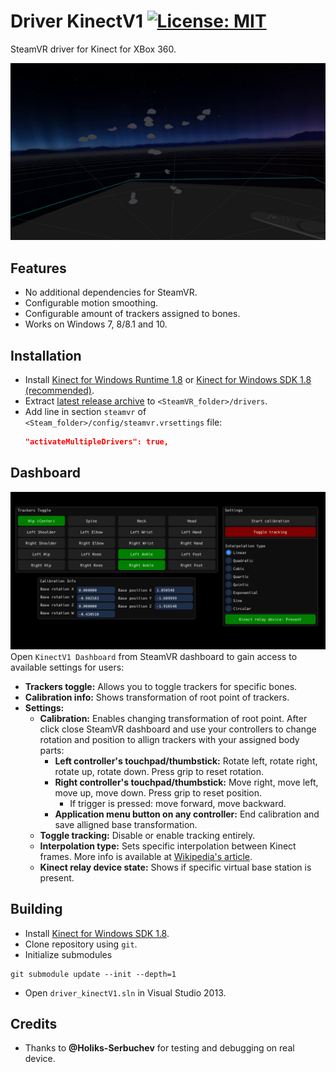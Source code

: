 # Driver KinectV1 [![License: MIT](https://img.shields.io/badge/License-MIT-yellow.svg)](https://opensource.org/licenses/MIT)

SteamVR driver for Kinect for XBox 360.

![](./.github/img_02.png)

## Features
* No additional dependencies for SteamVR.
* Configurable motion smoothing.
* Configurable amount of trackers assigned to bones.
* Works on Windows 7, 8/8.1 and 10.

## Installation
* Install [Kinect for Windows Runtime 1.8](https://www.microsoft.com/en-us/download/details.aspx?id=40277) or [Kinect for Windows SDK 1.8 (recommended)](https://www.microsoft.com/en-us/download/details.aspx?id=40278).
* Extract [latest release archive](../../releases/latest) to `<SteamVR_folder>/drivers`.
* Add line in section `steamvr` of `<Steam_folder>/config/steamvr.vrsettings` file:
  ```JSON
  "activateMultipleDrivers": true,
  ```

## Dashboard
![](./.github/img_01.png)
Open `KinectV1 Dashboard` from SteamVR dashboard to gain access to available settings for users:
* **Trackers toggle:** Allows you to toggle trackers for specific bones.
* **Calibration info:** Shows transformation of root point of trackers.
* **Settings:**
  * **Calibration:** Enables changing transformation of root point. After click close SteamVR dashboard and use your controllers to change rotation and position to allign trackers with your assigned body parts:
    * **Left controller's touchpad/thumbstick:** Rotate left, rotate right, rotate up, rotate down. Press grip to reset rotation.
    * **Right controller's touchpad/thumbstick:** Move right, move left, move up, move down. Press grip to reset position.
      * If trigger is pressed: move forward, move backward.
    * **Application menu button on any controller:** End calibration and save alligned base transformation.
  * **Toggle tracking:** Disable or enable tracking entirely.
  * **Interpolation type:** Sets specific interpolation between Kinect frames. More info is available at [Wikipedia's article](https://en.wikipedia.org/wiki/Interpolation).
  * **Kinect relay device state:** Shows if specific virtual base station is present.

## Building
* Install [Kinect for Windows SDK 1.8](https://www.microsoft.com/en-us/download/details.aspx?id=40278).
* Clone repository using `git`.
* Initialize submodules
```
git submodule update --init --depth=1
```
* Open `driver_kinectV1.sln` in Visual Studio 2013.

## Credits
* Thanks to **@Holiks-Serbuchev** for testing and debugging on real device.
